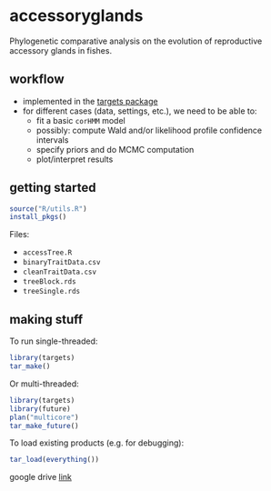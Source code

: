 # accessoryglands

Phylogenetic comparative analysis on the evolution of reproductive accessory glands in fishes.

## workflow

- implemented in the [targets package](https://books.ropensci.org/targets/)
- for different cases (data, settings, etc.), we need to be able to:
   - fit a basic `corHMM` model
   - possibly: compute Wald and/or likelihood profile confidence intervals
   - specify priors and do MCMC computation
   - plot/interpret results

## getting started

```r
source("R/utils.R")
install_pkgs()
```
Files:

- `accessTree.R`
- `binaryTraitData.csv`
- `cleanTraitData.csv`
- `treeBlock.rds`
- `treeSingle.rds`


## making stuff

To run single-threaded:

```r
library(targets)
tar_make()
```

Or multi-threaded:

```r
library(targets)
library(future)
plan("multicore")
tar_make_future()
```

To load existing products (e.g. for debugging):

```r
tar_load(everything())
```
google drive [link](https://drive.google.com/drive/folders/1S5KwLDQavshwS8i0e9_g1jRiVUw8rnLO?usp=sharing)
